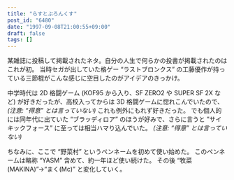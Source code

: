 ```yaml
---
title: "らすとぶろんくす"
post_id: "6480"
date: "1997-09-08T21:00:55+09:00"
draft: false
tags: []
---
```



某雑誌に投稿して掲載されたネタ。自分の人生で何らかの投書が掲載されたのはこれが初。
当時セガが出していた格ゲー “ラストブロンクス” の工藤優作が持っている三節棍がこんな感じに空目したのがアイデアのきっかけ。

中学時代は 2D 格闘ゲーム (KOF95 から入り、SF ZERO2 や SUPER SF 2X など) が好きだったが、高校入ってからは 3D 格闘ゲームに惚れこんでいたので、 _(注意: “得意” とは言っていない)_ これも例外にもれず好きだった。
でも個人的には同年代に出ていた “ブラッディロア” のほうが好みで、さらに言うと ”サイキックフォース” に至っては相当ハマり込んでいた。
_(注意: “得意” とは言っていない)_

ちなみに、ここで “野菜村” というペンネームを初めて使い始めた。
このペンネームは略称 “YASM” 含めて、約一年ほど使い続けた。
その後 “牧菜(MAKINA)”→“まく(Mc)” と変化していく。
